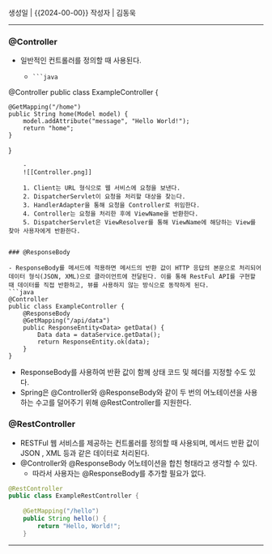 생성일 | {{2024-00-00}}
작성자 | 김동욱


---

### @Controller

-  일반적인 컨트롤러를 정의할 때 사용된다. 
	- ```
	  ```java
@Controller
public class ExampleController {
    
    @GetMapping("/home")
    public String home(Model model) {
        model.addAttribute("message", "Hello World!");
        return "home";
    }
}
```
	- 
	![[Controller.png]]
	
	1. Client는 URL 형식으로 웹 서비스에 요청을 보낸다.
	2. DispatcherServlet이 요청을 처리할 대상을 찾는다.
	3. HandlerAdapter을 통해 요청을 Controller로 위임한다. 
	4. Controller는 요청을 처리한 후에 ViewName을 반환한다.
	5. DispatcherServlet은 ViewResolver를 통해 ViewName에 해당하는 View를 찾아 사용자에게 반환한다.
	   
  
### @ResponseBody

- ResponseBody를 메서드에 적용하면 메서드의 반환 값이 HTTP 응답의 본문으로 처리되어 데이터 형식(JSON, XML)으로 클라이언트에 전달된다. 이를 통해 RestFul API를 구현할 때 데이터를 직접 반환하고, 뷰를 사용하지 않는 방식으로 동작하게 된다. 
```java
@Controller
public class ExampleController {
    @ResponseBody
    @GetMapping("/api/data")
    public ResponseEntity<Data> getData() {
        Data data = dataService.getData();
        return ResponseEntity.ok(data);
    }
}
```
- ResponseBody를 사용하여 반환 값이 함께 상태 코드 및 헤더를 지정할 수도 있다.
- Spring은 @Controller와 @ResponseBody와 같이 두 번의 어노테이션을 사용하는 수고를 덜어주기 위해 @RestController를 지원한다.
  
  
### @RestController
- RESTFul 웹 서비스를 제공하는 컨트롤러를 정의할 때 사용되며, 메서드 반환 값이 JSON , XML 등과 같은 데이터로 처리된다.
- @Controller와 @ResponseBody 어노테이션을 합친 형태라고 생각할 수 있다.
	- 따라서 사용자는 @ResponseBody를 추가할 필요가 없다.
```java
@RestController
public class ExampleRestController {
    
    @GetMapping("/hello")
    public String hello() {
        return "Hello, World!";
    }
```

---